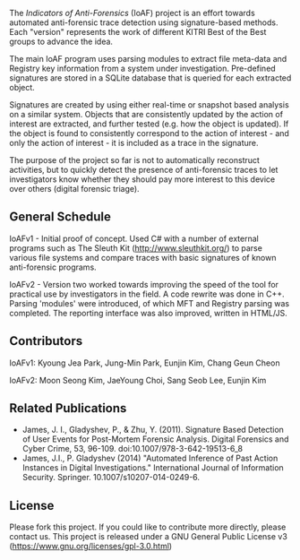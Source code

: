 The *Indicators of Anti-Forensics* (IoAF) project is an effort towards
automated anti-forensic trace detection using signature-based methods. 
Each "version" represents the work of different KITRI Best of the Best
groups to advance the idea.

The main IoAF program uses parsing modules to extract file meta-data
and Registry key information from a system under investigation. 
Pre-defined signatures are stored in a SQLite database that is queried 
for each extracted object.

Signatures are created by using either real-time or snapshot based 
analysis on a similar system. Objects that are consistently updated 
by the action of interest are extracted, and further tested (e.g. 
how the object is updated). If the object is found to consistently 
correspond to the action of interest - and only the action of interest - it
 is included as a trace in the signature.

The purpose of the project so far is not to automatically reconstruct 
activities, but to quickly detect the presence of anti-forensic traces 
to let investigators know whether they should pay more interest to this 
device over others (digital forensic triage).

## General Schedule
IoAFv1 - Initial proof of concept. Used C# with a number of external programs 
such as The Sleuth Kit (http://www.sleuthkit.org/) to parse various file 
systems and compare traces with basic signatures of known anti-forensic programs.

IoAFv2 - Version two worked towards improving the speed of the tool for practical 
use by investigators in the field. A code rewrite was done in C++. Parsing 'modules' 
were introduced, of which MFT and Registry parsing was completed. The reporting interface 
was also improved, written in HTML/JS.


## Contributors
IoAFv1: Kyoung Jea Park, Jung-Min Park, Eunjin Kim, Chang Geun Cheon

IoAFv2: Moon Seong Kim, JaeYoung Choi, Sang Seob Lee, Eunjin Kim

## Related Publications
* James, J. I., Gladyshev, P., & Zhu, Y. (2011). Signature Based Detection of User 
Events for Post-Mortem Forensic Analysis. Digital Forensics and Cyber Crime, 53, 
96-109. doi:10.1007/978-3-642-19513-6_8
* James, J.I., P. Gladyshev (2014) "Automated Inference of Past Action Instances 
in Digital Investigations." International Journal of Information Security. Springer. 
10.1007/s10207-014-0249-6.

## License
Please fork this project. If you could like to contribute more directly, please contact us.
This project is released under a GNU General Public License v3 (https://www.gnu.org/licenses/gpl-3.0.html)

